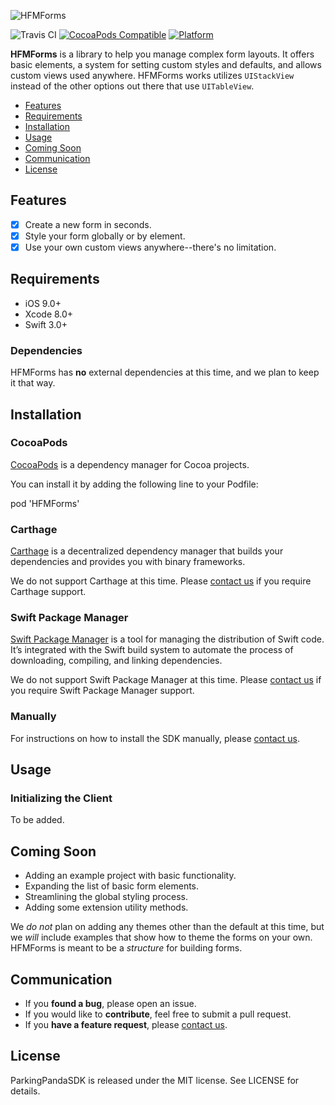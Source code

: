 ![HFMForms](https://firebasestorage.googleapis.com/v0/b/harpfm-71ead.appspot.com/o/HFMFormsBanner.png?alt=media&token=281538c1-d30e-4976-82b5-98e6757b9fc4)

![Travis CI](https://travis-ci.org/HarpFM/HFMForms.svg?branch=master)
[![CocoaPods Compatible](https://img.shields.io/cocoapods/v/HFMForms.svg)](https://cocoapods.org/pods/HFMForms)
[![Platform](https://img.shields.io/cocoapods/p/HFMForms.svg)](http://cocoadocs.org/docsets/HFMForms)

**HFMForms** is a library to help you manage complex form layouts. It offers basic elements, a system for setting custom styles and defaults, and allows custom views used anywhere. HFMForms works utilizes `UIStackView` instead of the other options out there that use `UITableView`.

- [Features](#features)
- [Requirements](#requirements)
- [Installation](#installation)
- [Usage](#usage)
- [Coming Soon](#coming-soon)
- [Communication](#communication)
- [License](#license)

## Features

- [x] Create a new form in seconds.
- [x] Style your form globally or by element.
- [x] Use your own custom views anywhere--there's no limitation.

## Requirements

- iOS 9.0+
- Xcode 8.0+
- Swift 3.0+

### Dependencies

HFMForms has **no** external dependencies at this time, and we plan to keep it that way.

## Installation

### CocoaPods

[CocoaPods](http://cocoapods.org) is a dependency manager for Cocoa projects. 

You can install it by adding the following line to your Podfile:

pod 'HFMForms'

### Carthage

[Carthage](https://github.com/Carthage/Carthage) is a decentralized dependency manager that builds your dependencies and provides you with binary frameworks.

We do not support Carthage at this time. Please [contact us](mailto:brian@harp.fm) if you require Carthage support.

### Swift Package Manager

[Swift Package Manager](https://swift.org/package-manager/) is a tool for managing the distribution of Swift code. It’s integrated with the Swift build system to automate the process of downloading, compiling, and linking dependencies.

We do not support Swift Package Manager at this time. Please [contact us](mailto:brian@harp.fm) if you require Swift Package Manager support.

### Manually

For instructions on how to install the SDK manually, please [contact us](mailto:brian@harp.fm).

## Usage

### Initializing the Client

To be added.

## Coming Soon

- Adding an example project with basic functionality.
- Expanding the list of basic form elements.
- Streamlining the global styling process.
- Adding some extension utility methods.

We *do not* plan on adding any themes other than the default at this time, but we *will* include examples that show how to theme the forms on your own. HFMForms is meant to be a *structure* for building forms.

## Communication

- If you **found a bug**, please open an issue.
- If you would like to **contribute**, feel free to submit a pull request.
- If you **have a feature request**, please [contact us](mailto:brian@harp.fm).

## License

ParkingPandaSDK is released under the MIT license. See LICENSE for details.

